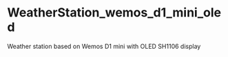 # WeatherStation_wemos_d1_mini_oled
 Weather station based on Wemos D1 mini with OLED SH1106 display
